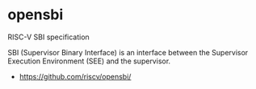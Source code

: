 # opensbi

RISC-V SBI specification

SBI (Supervisor Binary Interface) is an interface between the Supervisor Execution Environment (SEE) and the supervisor. 

* https://github.com/riscv/opensbi/